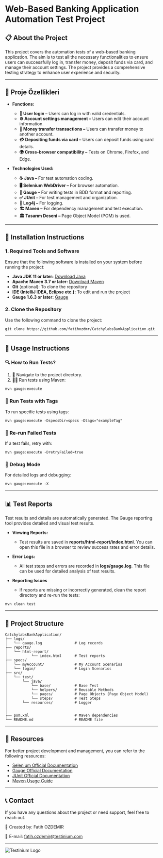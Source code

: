 # **Web-Based Banking Application Automation Test Project**

## 📋 **About the Project**
This project covers the automation tests of a web-based banking application. The aim is to test all the necessary 
functionalities to ensure users can successfully log in, transfer money, deposit funds via card, and manage their account 
settings. The project provides a comprehensive testing strategy to enhance user experience and security.

---

## 🔧 **Proje Özellikleri**
- **Functions:**
  - **🔑 User login –** Users can log in with valid credentials.
  - **⚙️ Account settings management –** Users can edit their account information.
  - **💸 Money transfer transactions –** Users can transfer money to another account.
  - **💳 Depositing funds via card –** Users can deposit funds using card details.
  - **🌍 Cross-browser compatibility –** Tests on Chrome, Firefox, and Edge.

- **Technologies Used:**
  - **☕ Java –** For test automation coding.
  - **🖥️ Selenium WebDriver –** For browser automation.
  - **📜 Gauge –** For writing tests in BDD format and reporting.
  - **✅ JUnit –** For test management and organization.
  - **📄 Log4j –** For logging.
  - **🏗️ Maven –** For dependency management and test execution.
  - **🏛️ Tasarım Deseni –** Page Object Model (POM) is used.

---
## 🚀 **Installation Instructions**
### **1. Required Tools and Software**
Ensure that the following software is installed on your system before running the project:
- **Java JDK 11 or later:** [Download Java](https://www.oracle.com/java/technologies/javase-jdk11-downloads.html)
- **Apache Maven 3.7 or later:** [Download Maven](https://maven.apache.org/download.cgi)
- **Git** (optional): To clone the repository
- **IDE (IntelliJ IDEA, Eclipse etc.):** To edit and run the project
- **Gauge 1.6.3 or later:** [Gauge](https://gauge.org/)

### **2. Clone the Repository**
Use the following command to clone the project:

```
git clone https://github.com/fatihozdmr/CatchylabsBankApplication.git
```
---
## 🚀 **Usage Instructions**
### 🔍 **How to Run Tests?**
1. 📁 Navigate to the project directory.
2. 🏃‍♂️ Run tests using Maven:
```
mvn gauge:execute
```

### 🎯 **Run Tests with Tags**
To run specific tests using tags:
```
mvn gauge:execute -DspecsDir=specs -Dtags="exampleTag"
```
### 🔄 **Re-run Failed Tests**
If a test fails, retry with:
```
mvn gauge:execute -DretryFailed=true
```
### 🐞 **Debug Mode**
For detailed logs and debugging:
```
mvn gauge:execute -X
```
---
## 📊 Test Reports
Test results and details are automatically generated. The Gauge reporting tool provides detailed and visual test results.

* **Viewing Reports:**
  * Test results are saved in **reports/html-report/index.html**. You can open this file in a browser to review success rates and error details.

* **Error Logs:**
   * All test steps and errors are recorded in **logs/gauge.log**. This file can be used for detailed analysis of test results.
* **Reporting Issues**
  * If reports are missing or incorrectly generated, clean the report directory and re-run the tests:
```
mvn clean test
```
---
## 📂 Project Structure
```
CatchylabsBankApplication/
├── logs/
│   └── gauge.log               # Log records
├── reports/
│   └── html-report/
│           └── index.html      # Test reports
├── specs/
│   └── myAccount/              # My Account Scenarios
│   └── login/                  # Login Scenarios
├── src/
│   └── test/
│       └── java/
│           └── base/           # Base Test
│           └── helpers/        # Reusable Methods 
│           └── pages/          # Page Objects (Page Object Model)
│           └── steps/          # Test Steps
│       └── resources/          # Logger
│ 
│ 
├── pom.xml                     # Maven dependencies
└── README.md                   # README file
```
---
## 🔗 Resources
For better project development and management, you can refer to the following resources:

- [Selenium Official Documentation](https://www.selenium.dev/documentation/)
- [Gauge Official Documentation](https://docs.gauge.org/)
- [JUnit Official Documentation](https://junit.org/junit5/docs/current/user-guide/)
- [Maven Usage Guide](https://maven.apache.org/guides/index.html)
---
## 📞 Contact
If you have any questions about the project or need support, feel free to reach out.

🔨 Created by: Fatih OZDEMIR

📧 E-mail: fatih.ozdemir@testinium.com

---
![Testinium Logo]( https://testinium.com/images/66813274c64757f6bfad1aeb_nav_logo_blue2.svg)
